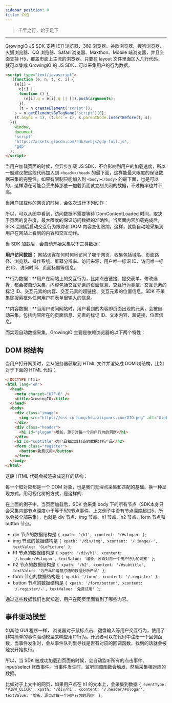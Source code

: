 ```yaml
---
sidebar_position: 0
title: 介绍
---
```


> 千里之行，始于足下

----------------
GrowingIO JS SDK 支持 IE11 浏览器、360 浏览器、谷歌浏览器、搜狗浏览器、火狐浏览器、QQ 浏览器、Safari 浏览器、Maxthon、Mobile 端浏览器，并且全面支持 H5，覆盖市面上主流的浏览器。只要在 layout 文件里面加入几行代码，就可以集成 GrowingIO 的 JS SDK，可以采集用户的行为数据。

```html
<script type="text/javascript">
  !(function (e, n, t, c, i) {
    (e[i] =
      e[i] ||
      function () {
        (e[i].q = e[i].q || []).push(arguments);
      }),
      (t = n.createElement('script'));
    s = n.getElementsByTagName('script')[0];
    (t.async = 1), (t.src = c), s.parentNode.insertBefore(t, s);
  })(
    window,
    document,
    'script',
    'https://assets.giocdn.com/sdk/webjs/gdp-full.js',
    'gdp'
  );
</script>
```

当用户加载页面的时候，会异步加载 JS SDK，不会影响到用户的加载速度，所以一般建议把这段代码加入到 `<head></head>` 的最下面，这样能最大限度的保证数据采集的完整性。如果有限制只能加入到 `<body></body>` 的最下面，也是可以的，这样潜在可能会丢失掉那些一加载页面就立刻关闭的数据，不过概率也并不高。

当用户加载你的网页的时候，会依次进行下列动作：

<ImageLoader path="img/webjs/introduce" />

所以，可以从图中看到，访问数据不需要等待 DomContentLoaded 时间，取决于页面的复杂度，最大限度的保证访问数据的准确性。当页面内容加载完成后，SDK 会随后启动交互行为跟踪和 DOM 内容变化跟踪。这样，就能自动地采集到用户在网站上看到的内容和交互动作。

当 SDK 加载后，会自动开始采集以下三类数据：

**用户访问数据：** 网站访客在何时何地访问了哪个网页，收集包括域名、页面路径、浏览器、操作系统、屏幕分辨率、访问来源、用户唯一标识 ID、访问唯一标识 ID、访问时间、页面标题等信息。

**行为数据：**用户在网站上的交互行为，比如点击链接、提交表单、修改选择，都会被自动采集，内容包括交互元素的页面信息、交互行为类型、交互元素的标记 ID、交互元素的内容、交互元素的超链接、交互元素的位置信息。SDK 不采集除搜索框外任何用户在表单里输入的信息。

**内容数据：**当用户访问网站时，用户看到的内容即页面出现的元素，会被自动采集，包括内容所在的页面信息、元素的标记 ID、文本内容、超链接、位置信息。

而实现自动数据采集，GrowingIO 主要是依赖浏览器的以下两个特性：

## DOM 树结构

当用户打开网页时，会从服务器获取到 HTML 文件并渲染成 DOM 树结构，比如对于下面的 HTML 代码：

```html
<!DOCTYPE html>
<html lang="en">
  <head>
    <meta charset="UTF-8" />
    <title>GrowingIO</title>
  </head>
  <body>
    <div class="image">
      <img src="https://oss-cn-hangzhou.aliyuncs.com/GIO.png" alt="GioPicture" />
    </div>
    <div class="header">
      <h1 id="slogan">增长，源于对每一个用户行为的洞察</h1>
    </div>
    <h2 id="subtitle">为产品和运营打造的数据分析产品</h2>
    <form class="register">
      <button>免费试用</button>
    </form>
  </body>
</html>
```

这段 HTML 代码会被渲染成这样的结构：

<ImageLoader path="img/webjs/dom_structure" width="35%" />

每一个框对应都是一个 DOM 对象，也是我们无埋点采集和匹配的基础。换一种呈现方式，用可视化树的方式，是这样的:

<ImageLoader path="img/webjs/dom_tree" width="85%" />

在上面的例子中，当页面加载后，SDK 会采集 body 下的所有节点（SDK本身只会采集内部节点深度小于等于5的节点事件，上文例子中没有节点深度超过5，所以会被全部采集），也就是 div 节点、img 节点、h1 节点、h2 节点、form 节点和 button 节点。

* div 节点的数据结构是 `{ xpath: '/h1', xcontent: '/#slogan' }`;
* img 节点的数据结构是 `{ xpath: '/div/img', xcontent: '/.image/-', textValue: 'GioPicture' }`;
* h1 节点的数据结构是 `{ xpath: '/div/h1', xcontent: '/.header/#slogan', textValue: '增长，源自对每一个用户行为的洞察' }`;
* h2 节点的数据结构是 `{ xpath: '/h2', xcontent: '/#subtitle', textValue: '为产品和运营打造的数据分析产品' }`;
* form 节点的数据结构是 `{ xpath: '/form', xcontent: '/.register' }`;
* button 节点的数据结构是 `{ xpath: '/form/button', xcontent: '/.register/-', textValue: '免费试用' }`;

通过这些数据我们也就知道，用户在网页里面看到了哪些内容。

## 事件驱动模型

如其他 GUI 程序一样， 浏览器对于鼠标点击、键盘输入等用户交互行为，使用了非常简单的事件驱动模型来响应用户行为。开发者可以在代码中注册一个回调函数，当事件发生时，会从事件队列里寻找是否有对应的回调函数，找到的话就会被触发开始执行。

<ImageLoader path="img/webjs/event_loop" />

所以，当 SDK 被成功加载到页面的时候，会自动监听所有的点击事件、input/select 修改事件。当事件发生时，监听回调函数会触发，然后采集相对应的数据。

比如对于上文中的网页，如果用户点在 h1 的文本上，会采集到数据 `{ eventType: 'VIEW_CLICK', xpath: '/div/h1', xcontent: '/.header/#slogan', textValue: '增长，源自对每一个用户行为的洞察' }`。
